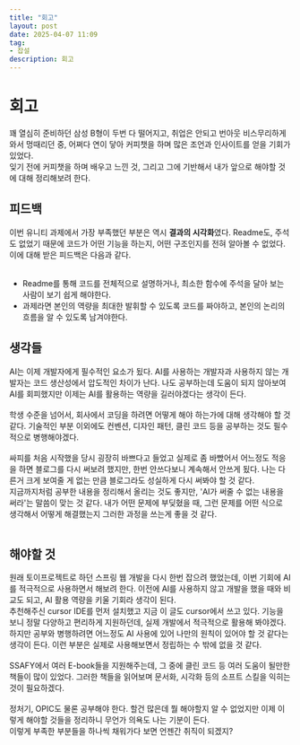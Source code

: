 ```yaml
---
title: "회고"
layout: post
date: 2025-04-07 11:09
tag:
- 잡설
description: 회고
---  
```


# 회고  
꽤 열심히 준비하던 삼성 B형이 두번 다 떨어지고, 취업은 안되고 번아웃 비스무리하게 와서 멍때리던 중, 어쩌다 연이 닿아 커피챗을 하며 많은 조언과 인사이트를 얻을 기회가 있었다.  
잊기 전에 커피챗을 하며 배우고 느낀 것, 그리고 그에 기반해서 내가 앞으로 해야할 것에 대해 정리해보려 한다.  

## 피드백  
이번 유니티 과제에서 가장 부족했던 부분은 역시 **결과의 시각화**였다. Readme도, 주석도 없었기 때문에 코드가 어떤 기능을 하는지, 어떤 구조인지를 전혀 알아볼 수 없었다. 이에 대해 받은 피드백은 다음과 같다.  
&nbsp;  
+ Readme를 통해 코드를 전체적으로 설명하거나, 최소한 함수에 주석을 달아 보는 사람이 보기 쉽게 해야한다.  
+ 과제라면 본인의 역량을 최대한 발휘할 수 있도록 코드를 짜야하고, 본인의 논리의 흐름을 알 수 있도록 남겨야한다.  

## 생각들  

AI는 이제 개발자에게 필수적인 요소가 됬다. AI를 사용하는 개발자과 사용하지 않는 개발자는 코드 생산성에서 압도적인 차이가 난다. 나도 공부하는데 도움이 되지 않아보여 AI를 회피했지만 이제는 AI를 활용하는 역량을 길러야겠다는 생각이 든다.  
&nbsp;  
학생 수준을 넘어서, 회사에서 코딩을 하려면 어떻게 해야 하는가에 대해 생각해야 할 것 같다. 기술적인 부분 이외에도 컨벤션, 디자인 패턴, 클린 코드 등을 공부하는 것도 필수적으로 병행해야겠다.  
&nbsp;  
싸피를 처음 시작했을 당시 굉장히 바쁘다고 들었고 실제로 좀 바빴어서 어느정도 적응을 하면 블로그를 다시 써보려 했지만, 한번 안쓰다보니 계속해서 안쓰게 됬다. 나는 다른거 크게 보여줄 게 없는 만큼 블로그라도 성실하게 다시 써봐야 할 것 같다.  
지금까지처럼 공부한 내용을 정리해서 올리는 것도 좋지만, 'AI가 써줄 수 없는 내용을 써라'는 말씀이 맞는 것 같다. 내가 어떤 문제에 부딪혔을 때, 그런 문제를 어떤 식으로 생각해서 어떻게 해결했는지 그러한 과정을 쓰는게 좋을 것 같다.  
&nbsp;  

## 해야할 것  

원래 토이프로젝트로 하던 스프링 웹 개발을 다시 한번 잡으려 했었는데, 이번 기회에 AI를 적극적으로 사용하면서 해보려 한다. 이전에 AI를 사용하지 않고 개발을 했을 때와 비교도 되고, AI 활용 역량을 키울 기회라 생각이 된다.  
추천해주신 cursor IDE를 먼저 설치했고 지금 이 글도 cursor에서 쓰고 있다. 기능을 보니 정말 다양하고 편리하게 지원하던데, 실제 개발에서 적극적으로 활용해 봐야겠다. 하지만 공부와 병행하려면 어느정도 AI 사용에 있어 나만의 원칙이 있어야 할 것 같다는 생각이 든다. 이런 부분은 실제로 사용해보면서 정립하는 수 밖에 없을 것 같다.  
&nbsp;  
SSAFY에서 여러 E-book들을 지원해주는데, 그 중에 클린 코드 등 여러 도움이 될만한 책들이 많이 있었다. 그러한 책들을 읽어보며 문서화, 시각화 등의 소프트 스킬을 익히는 것이 필요하겠다.  
&nbsp;  
정처기, OPIC도 물론 공부해야 한다. 할건 많은데 뭘 해야할지 알 수 없었지만 이제 이렇게 해야할 것들을 정리하니 무언가 의욕도 나는 기분이 든다.  
이렇게 부족한 부분들을 하나씩 채워가다 보면 언젠간 취직이 되겠지?

